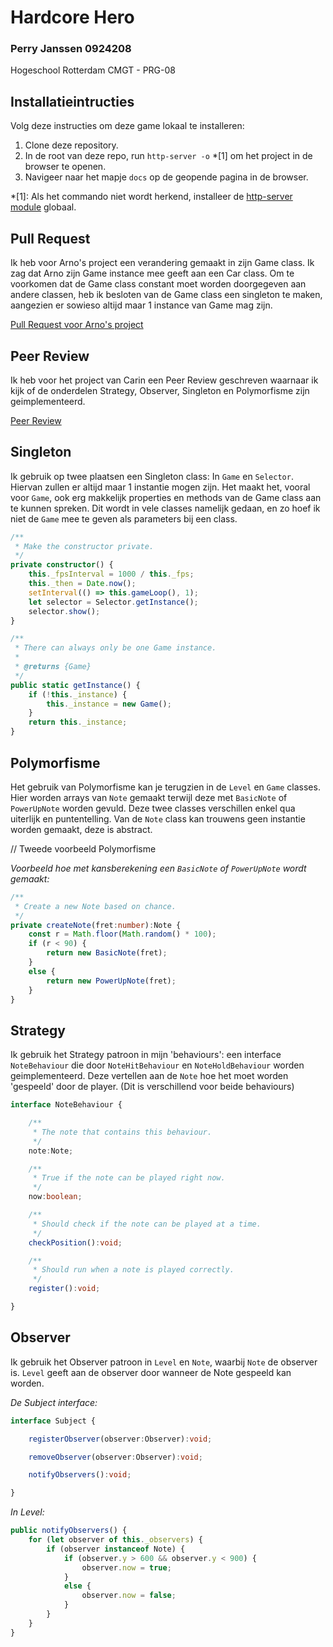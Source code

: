 # Hardcore Hero

### Perry Janssen 0924208
Hogeschool Rotterdam CMGT - PRG-08

## Installatieintructies

Volg deze instructies om deze game lokaal te installeren:

1. Clone deze repository.
2. In de root van deze repo, run `http-server -o` *[1] om het project in de browser te openen.
3. Navigeer naar het mapje `docs` op de geopende pagina in de browser.

*[1]: Als het commando niet wordt herkend, installeer de [http-server module](https://www.npmjs.com/package/http-server) globaal.

## Pull Request

Ik heb voor Arno's project een verandering gemaakt in zijn Game class. Ik zag dat Arno zijn Game instance mee geeft aan een Car class. Om te voorkomen dat de Game class constant moet worden doorgegeven aan andere classen, heb ik besloten van de Game class een singleton te maken, aangezien er sowieso altijd maar 1 instance van Game mag zijn.

[Pull Request voor Arno's project](https://github.com/arnojong/prg08/pull/1)

## Peer Review

Ik heb voor het project van Carin een Peer Review geschreven waarnaar ik kijk of de onderdelen Strategy, Observer, Singleton en Polymorfisme zijn geimplementeerd.

[Peer Review](https://github.com/carinhansen/typescript-game/issues/2)

## Singleton

Ik gebruik op twee plaatsen een Singleton class: In `Game` en `Selector`. Hiervan zullen er altijd maar 1 instantie mogen zijn. Het maakt het, vooral voor `Game`, ook erg makkelijk properties en methods van de Game class aan te kunnen spreken. Dit wordt in vele classes namelijk gedaan, en zo hoef ik niet de `Game` mee te geven als parameters bij een class.

```typescript
/**
 * Make the constructor private.
 */
private constructor() {
    this._fpsInterval = 1000 / this._fps;
    this._then = Date.now();
    setInterval(() => this.gameLoop(), 1);
    let selector = Selector.getInstance();
    selector.show();
}

/**
 * There can always only be one Game instance.
 * 
 * @returns {Game}
 */
public static getInstance() {
    if (!this._instance) {
        this._instance = new Game();
    }
    return this._instance;
}
```

## Polymorfisme

Het gebruik van Polymorfisme kan je terugzien in de `Level` en `Game` classes. Hier worden arrays van `Note` gemaakt terwijl deze met `BasicNote` of `PowerUpNote` worden gevuld. Deze twee classes verschillen enkel qua uiterlijk en puntentelling. Van de `Note` class kan trouwens geen instantie worden gemaakt, deze is abstract.

// Tweede voorbeeld Polymorfisme

*Voorbeeld hoe met kansberekening een `BasicNote` of `PowerUpNote` wordt gemaakt:*
```typescript
/**
 * Create a new Note based on chance.
 */
private createNote(fret:number):Note {
    const r = Math.floor(Math.random() * 100);
    if (r < 90) {
        return new BasicNote(fret);
    }
    else {
        return new PowerUpNote(fret);
    }
}
```

## Strategy

Ik gebruik het Strategy patroon in mijn 'behaviours': een interface `NoteBehaviour` die door `NoteHitBehaviour` en `NoteHoldBehaviour` worden geimplementeerd. Deze vertellen aan de `Note` hoe het moet worden 'gespeeld' door de player. (Dit is verschillend voor beide behaviours)

```typescript
interface NoteBehaviour {

    /**
     * The note that contains this behaviour.
     */
    note:Note;

    /**
     * True if the note can be played right now.
     */
    now:boolean;

    /**
     * Should check if the note can be played at a time.
     */
    checkPosition():void;

    /**
     * Should run when a note is played correctly.
     */
    register():void;

}
```

## Observer

Ik gebruik het Observer patroon in `Level` en `Note`, waarbij `Note` de observer is. `Level` geeft aan de observer door wanneer de Note gespeeld kan worden.

*De Subject interface:*
```typescript
interface Subject {

    registerObserver(observer:Observer):void;

    removeObserver(observer:Observer):void;

    notifyObservers():void;

}
```

*In Level:*
```typescript
public notifyObservers() {
    for (let observer of this._observers) {
        if (observer instanceof Note) {
            if (observer.y > 600 && observer.y < 900) {
                observer.now = true;
            }
            else {
                observer.now = false;
            }
        }
    }
}
```
